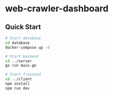 # web-crawler-dashboard

## Quick Start
```bash
# Start database
cd database
docker-compose up -d

# Start backend
cd ../server
go run main.go

# Start frontend
cd ../client
npm install
npm run dev